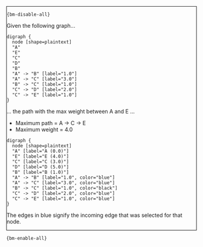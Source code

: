 <div style="border:1px solid black;">

`{bm-disable-all}`

Given the following graph...

````{dot}
digraph {
  node [shape=plaintext]
  "A"
  "E"
  "C"
  "D"
  "B"
  "A" -> "B" [label="1.0"]
  "A" -> "C" [label="3.0"]
  "B" -> "C" [label="1.0"]
  "C" -> "D" [label="2.0"]
  "C" -> "E" [label="1.0"]
}
````

... the path with the max weight between A and E ...

 * Maximum path = A -> C -> E
 * Maximum weight = 4.0

````{dot}
digraph {
  node [shape=plaintext]
  "A" [label="A (0.0)"]
  "E" [label="E (4.0)"]
  "C" [label="C (3.0)"]
  "D" [label="D (5.0)"]
  "B" [label="B (1.0)"]
  "A" -> "B" [label="1.0", color="blue"]
  "A" -> "C" [label="3.0", color="blue"]
  "B" -> "C" [label="1.0", color="black"]
  "C" -> "D" [label="2.0", color="blue"]
  "C" -> "E" [label="1.0", color="blue"]
}
````

The edges in blue signify the incoming edge that was selected for that node.

</div>

`{bm-enable-all}`

